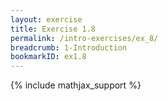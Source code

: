 ```yaml
---
layout: exercise
title: Exercise 1.8
permalink: /intro-exercises/ex_8/
breadcrumb: 1-Introduction
bookmarkID: ex1.8
---
```


{% include mathjax_support %}
